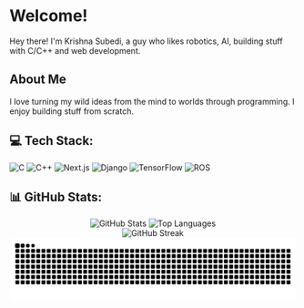 # Welcome! 

Hey there! I'm Krishna Subedi, a guy who likes robotics, AI, building stuff with C/C++ and web development.

## About Me
I love turning my wild ideas from the mind to worlds through programming. I enjoy building stuff from scratch.
 

## 💻 Tech Stack:
![C](https://img.shields.io/badge/c-%2300599C.svg?style=for-the-badge&logo=c&logoColor=white) 
![C++](https://img.shields.io/badge/c++-%2300599C.svg?style=for-the-badge&logo=c%2B%2B&logoColor=white)
![Next.js](https://img.shields.io/badge/Next.js-000000?style=for-the-badge&logo=next.js&logoColor=white)
![Django](https://img.shields.io/badge/django-%23092E20.svg?style=for-the-badge&logo=django&logoColor=white) 
![TensorFlow](https://img.shields.io/badge/TensorFlow-FF6F00?style=for-the-badge&logo=tensorflow&logoColor=white) 
![ROS](https://img.shields.io/badge/ROS-22314E?style=for-the-badge&logo=ros&logoColor=white)



## 📊 GitHub Stats:
<div align="center">
  <img src="https://github-readme-stats.vercel.app/api?username=sokebat&show_icons=true&count_private=true&title_color=72A6FD&icon_color=bb2acf&text_color=38BDAD&bg_color=FFFFFF00" alt="GitHub Stats" height="170" />
  <img src="https://github-readme-stats.vercel.app/api/top-langs/?username=sokebat&layout=compact&theme=tokyonight&hide=php&langs_count=8&bg_color=FFFFFF00" alt="Top Languages" height="170" />
</div>

<div align="center">
  <img src="https://nirzak-streak-stats.vercel.app/?user=sokebat&show_icons=true&title_color=72A6FD&icon_color=bb2acf&text_color=38BDAD&bg_color=FFFFFF00&theme=dark&hide_border=false" alt="GitHub Streak" height="170" />
</div>

<div align="center">
  <picture>
    <source media="(prefers-color-scheme: dark)" srcset="https://raw.githubusercontent.com/sokebat/sokebat/output/github-contribution-grid-snake-dark.svg">
    <source media="(prefers-color-scheme: light)" srcset="https://raw.githubusercontent.com/sokebat/sokebat/output/github-contribution-grid-snake.svg">
    <img alt="github contribution grid snake animation" src="https://raw.githubusercontent.com/sokebat/sokebat/output/github-contribution-grid-snake.svg">
  </picture>
</div>


<!-- ## 🌐 Let's Connect

I'm always looking to connect with fellow developers, tech enthusiasts, and open-source contributors. You can find me on social media platforms like Twitter and LinkedIn. Let's geek out together!

[![LinkedIn](https://img.shields.io/badge/LinkedIn-%230077B5.svg?logo=linkedin&logoColor=white)](https://www.linkedin.com/in/sokebat/)
[![Instagram](https://img.shields.io/badge/Instagram-%23E4405F.svg?logo=Instagram&logoColor=white)](https://www.instagram.com/sokebat/) 
[![Facebook](https://img.shields.io/badge/Facebook-%231877F2.svg?logo=Facebook&logoColor=white)](https://www.facebook.com/profile.php?id=100084561798504)
<div align="center">
  <img src="https://komarev.com/ghpvc/?username=sokebat&style=for-the-badge" alt="Profile Views"/>
</div> -->


 
